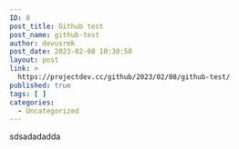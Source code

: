 ```yaml
---
ID: 8
post_title: Github test
post_name: github-test
author: devusrmk
post_date: 2023-02-08 10:30:50
layout: post
link: >
  https://projectdev.cc/github/2023/02/08/github-test/
published: true
tags: [ ]
categories:
  - Uncategorized
---
```

<!-- wp:paragraph -->
<p>sdsadadadda</p>
<!-- /wp:paragraph -->